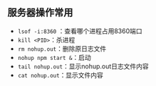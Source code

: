 ## 服务器操作常用
- `lsof -i:8360` ：查看哪个进程占用8360端口
- `kill <PID>`：杀进程
- `rm nohup.out`：删除原日志文件
- `nohup npm start &`：启动
- `tail nohup.out`：显示nohup.out日志文件内容
- `cat nohup.out`：显示文件内容